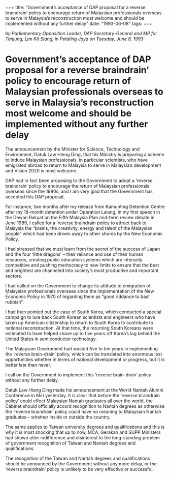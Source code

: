 +++ 
title: "Government’s acceptance of DAP proposal for a reverse braindrain’ policy to encourage return of Malaysian professionals overseas to serve in Malaysia’s reconstruction most welcome and should be implemented without any further delay"
date: "1993-06-08"
tags:
+++

_by Parliamentary Opposition Leader, DAP Secretary-General and MP for Tanjung, Lim Kit Siang, in Petaling Jaya on Tuesday, June 8, 1993:_

# Government’s acceptance of DAP proposal for a reverse braindrain’ policy to encourage return of Malaysian professionals overseas to serve in Malaysia’s reconstruction most welcome and should be implemented without any further delay

The announcement by the Minister for Science, Technology and Environment, Datuk Law Hieng Ding, that his Ministry is preparing a scheme to induce Malaysian professionals, in particular scientists, who have emigrated abroad to return to Malaysia to serve in Malaysia’s development and Vision 2020 is most welcome.</u>

DAP had in fact been proposing to the Government to adopt a ‘reverse braindrain’ policy to encourage the return of Malaysian professionals overseas since the 1980s, and I am very glad that the Government has accepted this DAP proposal.

For instance, two months after my release from Kamunting Detention Centre after my 18-month detention under Operation Lalang, in my first speech in the Dewan Rakyat on the Fifth Malaysia Plan mid-term review debate in June 1989, I called for a ‘reverse braindrain policy to attract back to Malaysia the “brains, the creativity, energy and talent of the Malaysian people” which had been driven away to other shores by the New Economic Policy.

I had stressed that we must learn from the secret of the success of Japan and the four ‘little dragons’ – their reliance and use of their human resources, creating public education systems which are intensely competitive and pushing meritocracy to new limits to ensure that the best and brightest are channeled into society’s most productive and important sectors.

I had called on the Government to change its attitude to emigration of Malaysian professionals overseas since the implementation of the New Economic Policy in 1970 of regarding them as “good riddance to bad rubbish”.

I had then pointed out the case of South Korea, which conducted a special campaign to lure back South Korean scientists and engineers who have taken up American citizenship to return to South Korea to contribute to national reconstruction. At that time, the returning South Koreans were estimated to have helped shave up to five years off Korea’s lag behind the United States in semiconductor technology.

The Malaysian Government had wasted five to ten years in implementing the ‘reverse brain-drain’ policy, which can be translated into enormous lost opportunities whether in terms of national development or progress, but it is better late than never.

I call on the Government to implement this ‘reverse brain-drain’ policy without any further delay.

Datuk Law Hieng Ding made his announcement at the World Nantah Alumni Conference in Miri yesterday. It is clear that before the ‘reverse braindrain policy’ could effect Malaysian Nantah graduates all over the world, the Cabinet should officially accord recognition to Nantah degrees as otherwise the ‘reverse braindrain’ policy could have no meaning to Malaysian Nantah graduates – whether inside or outside the country.

The same applies to Taiwan university degrees and qualifications and this is why it is most shocking that up to now, MCA, Gerakan and SUPP Ministers had shown utter indifference and disinterest to the long-standing problem of government recognition of Taiwan and Nantah degrees and qualifications.

The recognition of the Taiwan and Nantah degrees and qualifications should be announced by the Government without any more delay, or the ‘reverse braindrain’ policy is unlikely to be very effective or successful.
 
